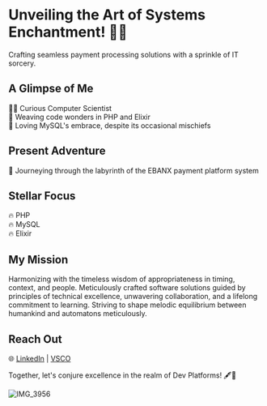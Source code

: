 # Unveiling the Art of Systems Enchantment! 🐘🧪

Crafting seamless payment processing solutions with a sprinkle of IT sorcery.

## A Glimpse of Me

👨‍💻 Curious Computer Scientist  
🌟 Weaving code wonders in PHP and Elixir  
🐬 Loving MySQL's embrace, despite its occasional mischiefs

## Present Adventure

🚀 Journeying through the labyrinth of the EBANX payment platform system

## Stellar Focus

🔥 PHP  
🔥 MySQL   
🔥 Elixir

## My Mission

Harmonizing with the timeless wisdom of appropriateness in timing, context, and people. Meticulously crafted software solutions guided by principles of technical excellence, unwavering collaboration, and a lifelong commitment to learning. Striving to shape melodic equilibrium between humankind and automatons meticulously.

## Reach Out

🌐 [LinkedIn](https://www.linkedin.com/in/felipeshiwu/) | [VSCO](https://vsco.co/mydearcoffeeshop)

Together, let's conjure excellence in the realm of Dev Platforms! 🖋️🎩

![IMG_3956](https://github.com/felipeshiwu/felipeshiwu/assets/20672779/0a6808e7-c945-45e1-bf74-a6e9694afcb1)
